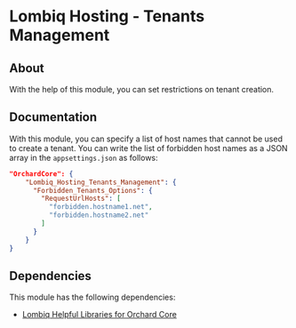 # Lombiq Hosting - Tenants Management



## About

With the help of this module, you can set restrictions on tenant creation.


## Documentation

With this module, you can specify a list of host names that cannot be used to create a tenant.  You can write the list of forbidden host names as a JSON array in the `appsettings.json` as follows:

```json
"OrchardCore": {
    "Lombiq_Hosting_Tenants_Management": {
      "Forbidden_Tenants_Options": {
        "RequestUrlHosts": [
          "forbidden.hostname1.net",
          "forbidden.hostname2.net"
        ]
      }
    }  
}
```


## Dependencies 

This module has the following dependencies:

- [Lombiq Helpful Libraries for Orchard Core](https://github.com/Lombiq/Helpful-Libraries)